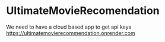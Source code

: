 # UltimateMovieRecomendation

We need to have a cloud based app to get api keys  
https://ultimatemovierecommendation.onrender.com
